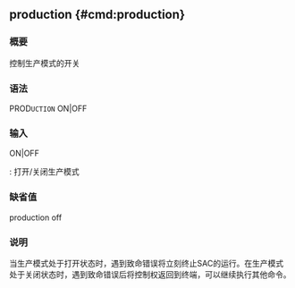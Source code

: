## production {#cmd:production}

### 概要

控制生产模式的开关

### 语法

PROD`UCTION` ON|OFF

### 输入

ON|OFF

:   打开/关闭生产模式

### 缺省值

production off

### 说明

当生产模式处于打开状态时，遇到致命错误将立刻终止SAC的运行。在生产模式
处于关闭状态时，遇到致命错误后将控制权返回到终端，可以继续执行其他命令。
